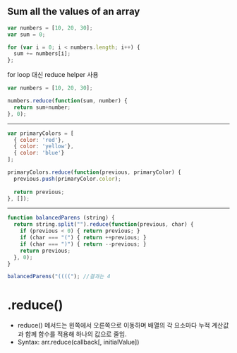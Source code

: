 Sum all the values of an array
------------------------------
```javaScript
var numbers = [10, 20, 30];
var sum = 0;

for (var i = 0; i < numbers.length; i++) {
  sum += numbers[i];
};
```
for loop 대신 reduce helper 사용
```javaScript
var numbers = [10, 20, 30];

numbers.reduce(function(sum, number) {
  return sum+number;
}, 0);
```
--------------------------------------------------------
```javaScript
var primaryColors = [
  { color: 'red'},
  { color: 'yellow'},
  { color: 'blue'}
];

primaryColors.reduce(function(previous, primaryColor) {
  previous.push(primaryColor.color);
  
  return previous;
}, []);
```
------------------------------------------------------------
```javaScript
function balancedParens (string) {
  return string.split("").reduce(function(previous, char) {
    if (previous < 0) { return previous; }
    if (char === "(") { return ++previous; }
    if (char === ")") { return --previous; }
    return previous;
  }, 0);
}

balancedParens("(((("); //결과는 4

```

.reduce()
=========
* reduce() 메서드는 왼쪽에서 오른쪽으로 이동하며 배열의 각 요소마다 누적 계산값과 함께 함수를 적용해 하나의 값으로 줄임.
* Syntax: arr.reduce(callback[, initialValue])
